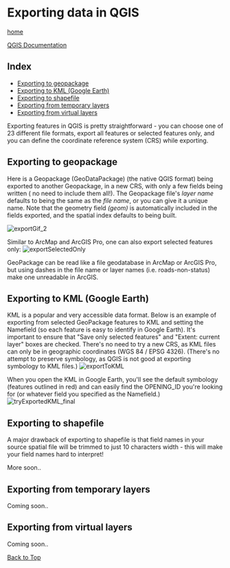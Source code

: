 
# Exporting data in QGIS

[home](../README.md)

[QGIS Documentation](https://docs.qgis.org/testing/en/docs/gentle_gis_introduction/data_capture.html)

## Index
* [Exporting to geopackage](#Exporting-to-geopackage)
* [Exporting to KML (Google Earth)](#Exporting-to-KML)
* [Exporting to shapefile](#Exporting-to-shapefile)
* [Exporting from temporary layers](#Exporting-from-temporary-layers)
* [Exporting from virtual layers](#Exporting-from-virtual-layers)

Exporting features in QGIS is pretty straightforward - you can choose one of 23 different file formats, export all features or selected features only, and you can define the coordinate reference system (CRS) while exporting.

## Exporting to geopackage
Here is a Geopackage (GeoDataPackage) (the native QGIS format) being exported to another Geopackage, in a new CRS, with only a few fields being written ( no need to include them all!). The Geopackage file's *layer name* defaults to being the same as the *file name*, or you can give it a unique name. Note that the geometry field *(geom)*  is automatically included in the fields exported, and the spatial index defaults to being built.

![exportGif_2](https://github.com/gecko2019/gis-pantry/blob/master/docs/getting-started-with-QGIS/images/exportGif_2.gif "Wheeeee!!")

Similar to ArcMap and ArcGIS Pro, one can also export selected features only:
![exportSelectedOnly](https://github.com/gecko2019/gis-pantry/blob/master/docs/getting-started-with-QGIS/images/exportSelectedOnly.gif "Just these polygons..")

GeoPackage can be read like a file geodatabase in ArcMap or ArcGIS Pro, but using dashes in the file name or layer names (i.e. roads-non-status) make one unreadable in ArcGIS.

## Exporting to KML (Google Earth)

KML is a popular and very accessible data format. Below is an example of exporting from selected GeoPackage features to KML and setting the Namefield (so each feature is easy to identify in Google Earth). It's important to ensure that "Save only selected features" and "Extent: current layer" boxes are checked. There's no need to try a new CRS, as KML files can only be in geographic coordinates (WGS 84 / EPSG 4326). (There's no attempt to preserve symbology, as QGIS is not good at exporting symbology to KML files.)
![exportToKML](https://github.com/gecko2019/gis-pantry/blob/master/docs/getting-started-with-QGIS/images/exportToKML.gif "Oh yeahhhh!!")

When you open the KML in Google Earth, you'll see the default symbology (features outlined in red) and can easily find the OPENING_ID you're looking for (or whatever field you specified as the Namefield.)
![tryExportedKML_final](https://github.com/gecko2019/gis-pantry/blob/master/docs/getting-started-with-QGIS/images/tryExportedKML_final.gif "That'll do!")

## Exporting to shapefile
A major drawback of exporting to shapefile is that field names in your source spatial file will be trimmed to just 10 characters width - this will make your field names hard to interpret!

More soon..

## Exporting from temporary layers
Coming soon..

## Exporting from virtual layers
Coming soon..

[Back to Top](#Index)
